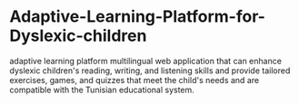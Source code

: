 # Adaptive-Learning-Platform-for-Dyslexic-children
adaptive learning platform multilingual web application that can enhance dyslexic children's reading, writing, and listening skills and provide tailored exercises, games, and quizzes that meet the child's needs and are compatible with the Tunisian educational system. 
